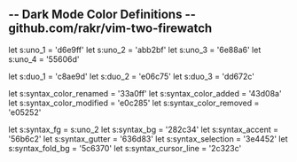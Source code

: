 -- Dark Mode Color Definitions
-- github.com/rakr/vim-two-firewatch
--

let s:uno_1 = 'd6e9ff'
let s:uno_2 = 'abb2bf'
let s:uno_3 = '6e88a6'
let s:uno_4 = '55606d'

let s:duo_1 = 'c8ae9d'
let s:duo_2 = 'e06c75'
let s:duo_3 = 'dd672c'

let s:syntax_color_renamed  = '33a0ff'
let s:syntax_color_added    = '43d08a'
let s:syntax_color_modified = 'e0c285'
let s:syntax_color_removed  = 'e05252'

let s:syntax_fg               = s:uno_2
let s:syntax_bg               = '282c34'
let s:syntax_accent           = '56b6c2'
let s:syntax_gutter           = '636d83'
let s:syntax_selection        = '3e4452'
let s:syntax_fold_bg          = '5c6370'
let s:syntax_cursor_line      = '2c323c'
